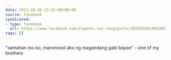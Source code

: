 ```yaml
---
date: 2011-10-30 22:52:00+08:00
source: facebook
syndicated:
- type: facebook
  url: https://www.facebook.com/stephen.roy.tang/posts/10150350146928912
tags: []
---
```


"samahan mo ko, manonood ako ng magandang gabi bayan" - one of my brothers